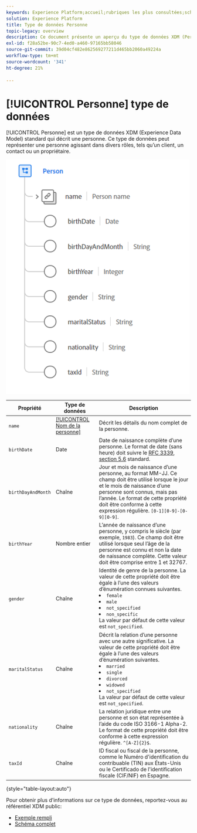 ```yaml
---
keywords: Experience Platform;accueil;rubriques les plus consultées;schéma;schéma;XDM;champs;schémas;schémas;personne;type de données;type de données;type de données
solution: Experience Platform
title: Type de données Personne
topic-legacy: overview
description: Ce document présente un aperçu du type de données XDM (Person Experience Data Model).
exl-id: f28a52be-90c7-4ed0-a460-97165bb58046
source-git-commit: 39d04cf482e862569277211d465bb2060a49224a
workflow-type: tm+mt
source-wordcount: '341'
ht-degree: 21%

---
```


# [!UICONTROL Personne] type de données

[!UICONTROL Personne] est un type de données XDM (Experience Data Model) standard qui décrit une personne. Ce type de données peut représenter une personne agissant dans divers rôles, tels qu’un client, un contact ou un propriétaire.

<img src="../images/data-types/person.PNG" width="500" /><br />

| Propriété | Type de données | Description |
| --- | --- | --- |
| `name` | [[!UICONTROL Nom de la personne]](./person-name.md) | Décrit les détails du nom complet de la personne. |
| `birthDate` | Date | Date de naissance complète d’une personne. Le format de date (sans heure) doit suivre le [RFC 3339, section 5.6](https://tools.ietf.org/html/rfc3339#section-5.6) standard. |
| `birthDayAndMonth` | Chaîne | Jour et mois de naissance d’une personne, au format MM-JJ. Ce champ doit être utilisé lorsque le jour et le mois de naissance d’une personne sont connus, mais pas l’année. Le format de cette propriété doit être conforme à cette expression régulière. `[0-1][0-9]-[0-9][0-9]`. |
| `birthYear` | Nombre entier | L’année de naissance d’une personne, y compris le siècle (par exemple, `1983`). Ce champ doit être utilisé lorsque seul l’âge de la personne est connu et non la date de naissance complète. Cette valeur doit être comprise entre 1 et 32767. |
| `gender` | Chaîne | Identité de genre de la personne. La valeur de cette propriété doit être égale à l’une des valeurs d’énumération connues suivantes. <li> `female` </li> <li> `male` </li> <li> `not_specified` </li> <li> `non_specific` </li> La valeur par défaut de cette valeur est `not_specified`. |
| `maritalStatus` | Chaîne | Décrit la relation d’une personne avec une autre significative. La valeur de cette propriété doit être égale à l’une des valeurs d’énumération suivantes. <li> `married` </li> <li> `single` </li> <li> `divorced` </li> <li> `widowed` </li> <li> `not_specified` </li> La valeur par défaut de cette valeur est `not_specified`. |
| `nationality` | Chaîne | La relation juridique entre une personne et son état représentée à l’aide du code ISO 3166-1 Alpha-2. Le format de cette propriété doit être conforme à cette expression régulière. `^[A-Z]{2}$`. |
| `taxId` | Chaîne | ID fiscal ou fiscal de la personne, comme le Numéro d&#39;identification du contribuable (TIN) aux États-Unis ou le Certificado de l&#39;identification fiscale (CIF/NIF) en Espagne. |

{style=&quot;table-layout:auto&quot;}

Pour obtenir plus d’informations sur ce type de données, reportez-vous au référentiel XDM public:

* [Exemple rempli](https://github.com/adobe/xdm/blob/master/components/datatypes/person/person.example.1.json)
* [Schéma complet](https://github.com/adobe/xdm/blob/master/components/datatypes/person/person.schema.json)
